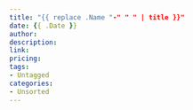 ```yaml
---
title: "{{ replace .Name "-" " " | title }}"
date: {{ .Date }}
author: 
description: 
link: 
pricing: 
tags: 
- Untagged
categories: 
- Unsorted
---
```

